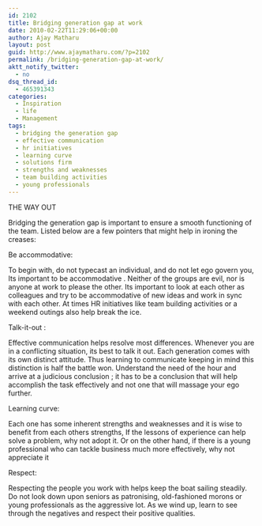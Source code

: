 ```yaml
---
id: 2102
title: Bridging generation gap at work
date: 2010-02-22T11:29:06+00:00
author: Ajay Matharu
layout: post
guid: http://www.ajaymatharu.com/?p=2102
permalink: /bridging-generation-gap-at-work/
aktt_notify_twitter:
  - no
dsq_thread_id:
  - 465391343
categories:
  - Inspiration
  - life
  - Management
tags:
  - bridging the generation gap
  - effective communication
  - hr initiatives
  - learning curve
  - solutions firm
  - strengths and weaknesses
  - team building activities
  - young professionals
---
```

THE WAY OUT

Bridging the generation gap is important to ensure a smooth functioning of the team. Listed below are a few pointers that might help in ironing the creases:

Be accommodative:

To begin with, do not typecast an individual, and do not let ego govern you, Its important to be accommodative . Neither of the groups are evil, nor is anyone at work to please the other. Its important to look at each other as colleagues and try to be accommodative of new ideas and work in sync with each other. At times HR initiatives like team building activities or a weekend outings also help break the ice.

Talk-it-out :

Effective communication helps resolve most differences. Whenever you are in a conflicting situation, its best to talk it out. Each generation comes with its own distinct attitude. Thus learning to communicate keeping in mind this distinction is half the battle won. Understand the need of the hour and arrive at a judicious conclusion ; it has to be a conclusion that will help accomplish the task effectively and not one that will massage your ego further.

Learning curve:

Each one has some inherent strengths and weaknesses and it is wise to benefit from each others strengths, If the lessons of experience can help solve a problem, why not adopt it. Or on the other hand, if there is a young professional who can tackle business much more effectively, why not appreciate it

Respect:

Respecting the people you work with helps keep the boat sailing steadily. Do not look down upon seniors as patronising, old-fashioned morons or young professionals as the aggressive lot. As we wind up, learn to see through the negatives and respect their positive qualities.